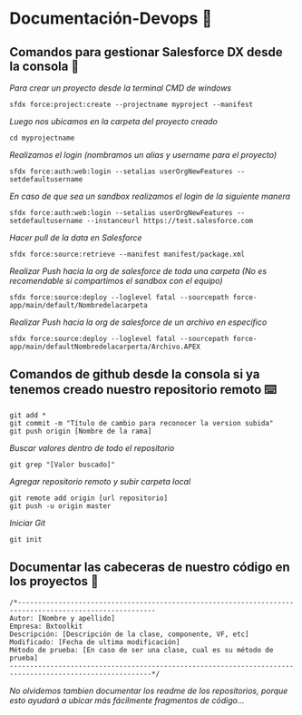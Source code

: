 #
# Documentación-Devops :beers:

## Comandos para gestionar Salesforce DX desde la consola 🚀

_Para crear un proyecto desde la terminal CMD de windows_ 
```
sfdx force:project:create --projectname myproject --manifest
```

_Luego nos ubicamos en la carpeta del proyecto creado_
```
cd myprojectname
```
_Realizamos el login (nombramos un alias y username para el proyecto)_
```
sfdx force:auth:web:login --setalias userOrgNewFeatures --setdefaultusername
```

_En caso de que sea un sandbox realizamos el login de la siguiente manera_
```
sfdx force:auth:web:login --setalias userOrgNewFeatures --setdefaultusername --instanceurl https://test.salesforce.com
```

_Hacer pull de la data en Salesforce_
```
sfdx force:source:retrieve --manifest manifest/package.xml
```

_Realizar Push hacia la org de salesforce de toda una carpeta (No es recomendable si compartimos el sandbox con el equipo)_
```
sfdx force:source:deploy --loglevel fatal --sourcepath force-app/main/default/Nombredelacarpeta
```

_Realizar Push hacia la org de salesforce de un archivo en específico_
```
sfdx force:source:deploy --loglevel fatal --sourcepath force-app/main/defaultNombredelacarperta/Archivo.APEX
```
##
## Comandos de github desde la consola si ya tenemos creado nuestro repositorio remoto ⌨️

```
git add *
git commit -m "Título de cambio para reconocer la version subida"
git push origin [Nombre de la rama]
```

_Buscar valores dentro de todo el repositorio_
```
git grep "[Valor buscado]"
```

_Agregar repositorio remoto y subir carpeta local_
```
git remote add origin [url repositorio]
git push -u origin master
```

_Iniciar Git_
```
git init
```

##
## Documentar las cabeceras de nuestro código en los proyectos :space_invader:
```
/*--------------------------------------------------------------------------------------------------------
Autor: [Nombre y apellido]
Empresa: Bxtoolkit
Descripción: [Descripción de la clase, componente, VF, etc]
Modificado: [Fecha de ultima modificación]
Método de prueba: [En caso de ser una clase, cual es su método de prueba]
---------------------------------------------------------------------------------------------------------*/
```


_No olvidemos tambien documentar los readme de los repositorios, porque esto ayudará a ubicar más fácilmente fragmentos de código..._
